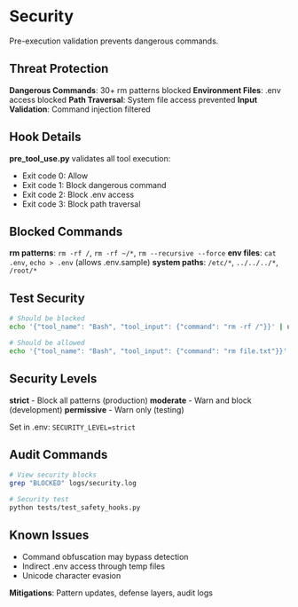 # Security

Pre-execution validation prevents dangerous commands.

## Threat Protection

**Dangerous Commands**: 30+ rm patterns blocked
**Environment Files**: .env access blocked
**Path Traversal**: System file access prevented
**Input Validation**: Command injection filtered

## Hook Details

**pre_tool_use.py** validates all tool execution:

- Exit code 0: Allow
- Exit code 1: Block dangerous command
- Exit code 2: Block .env access
- Exit code 3: Block path traversal

## Blocked Commands

**rm patterns**: `rm -rf /`, `rm -rf ~/*`, `rm --recursive --force`
**env files**: `cat .env`, `echo > .env` (allows .env.sample)
**system paths**: `/etc/*`, `../../../*`, `/root/*`

## Test Security

```bash
# Should be blocked
echo '{"tool_name": "Bash", "tool_input": {"command": "rm -rf /"}}' | uv run .claude/hooks/pre_tool_use.py

# Should be allowed
echo '{"tool_name": "Bash", "tool_input": {"command": "rm file.txt"}}' | uv run .claude/hooks/pre_tool_use.py
```

## Security Levels

**strict** - Block all patterns (production)
**moderate** - Warn and block (development)
**permissive** - Warn only (testing)

Set in .env: `SECURITY_LEVEL=strict`

## Audit Commands

```bash
# View security blocks
grep "BLOCKED" logs/security.log

# Security test
python tests/test_safety_hooks.py
```

## Known Issues

- Command obfuscation may bypass detection
- Indirect .env access through temp files
- Unicode character evasion

**Mitigations**: Pattern updates, defense layers, audit logs
